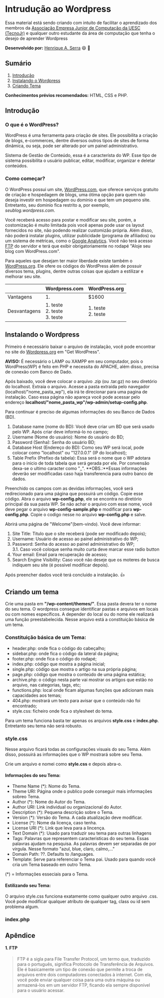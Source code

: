 # Intrudução ao Wordpress

Essa material está sendo criando com intuito de facilitar o aprendizado dos membros da [Associação Empresa Junior de Computação da UESC (TecnoJr)](https://www.tecnojr.com.br/) e qualquer outro estudante da área de computação que tenha o desejo de aprender Wordpress

**Desenvolvido por:**
[Henrique A. Serra](https://github.com/SerraZ3/) :smile: :metal:

## Sumário

1. [Introdução](#introdução)
2. [Instalando o Wordpress](#instalando-o-wordpress)
3. [Criando Tema](#criando-um-tema)

**Conhecimentos prévios recomendados:** HTML, CSS e PHP.

## Introdução

### O que é o WordPress?

WordPress é uma ferramenta para criação de sites. Ele possibilita a criação de blogs, e-commerces, dentre diversos outros tipos de sites de forma dinâmica, ou seja, pode ser alterado por um painel administrativo.

Sistema de Gestão de Conteúdo, essa é a característa do WP. Esse tipo de sistema possibilita o usuário publicar, editar, modificar, organizar e deletar conteúdos.

### Como começar?

O WordPress possui um site, [WordPress.com](https://wordpress.com/), que oferece serviços gratuito de criação e hospedagem de blogs, uma ótima opção para quem não deseja investir em hospedagem ou dominio e que tem um pequeno site. Entretanto, seu dominio fica restrito a, por exemplo, *seublog.wordpress.com*. 

Você receberá acesso para postar e modificar seu site, porém, a costomização é muito limitada pois você apenas pode usar os layout fornecidos no site, não podendo realizar customizão própria. Além disso, não poderá instalar plugins, utilizar publicidade (programa de afiliados) ou um sistema de métricas, como o [Google Analytics](https://analytics.google.com/analytics/web/provision/?authuser=0#provision/SignUp/). Você não terá acesso [FTP](#1-ftp) do servidor e terá que exibir obrigatoriamente no rodapé "Aloje seu blog com WordPress.com". 



Para aqueles que desejam ter maior liberdade existe também o [WordPress.org](https://wordpress.org/). Ele ofere os códigos do WordPress além de possuir diversos tema, plugins, dentre outras coisas que ajudam a estilizar e melhorar seu site. 


|              | Wordpress.com | <center>WordPress.org</center>|
|------------|-------------------------|-------------------------| 
|   Vantagens  | 1.     |         $1600        | 
| Desvantagens | 1. teste <br> 2. teste <br> 3. teste |  1. teste <br> 2. teste |

## Instalando o Wordpress

Primeiro é necessário baixar o arquivo de instalação, você pode encontrar no site 	do [Wordpress.org](https://wordpress.org/) em "Get WordPress".

**AVISO:** É necessário o LAMP ou XAMPP em seu computador, pois o WordPress(WP) é feito em PHP e necessita do APACHE, além disso, precisa de conexão com Banco de Dado.

Após baixado, você deve colocar o arquivo .zip (ou .tar.gz) no seu diretório do localhost. Extraia o arquivo. Acesse a pasta extraida pelo navegador (localhost/"nome_pasta_wp"), ela irá te direcionar para uma pagina de instalação. Caso essa página não apareça você pode acessar pelo endereço **localhost/"nome_pasta_wp"/wp-admin/setup-config.php**.

Para continuar é preciso de algumas informações do seu Banco de Dados (BD).
1. Database name (nome do BD): Você deve criar um BD que será usado pelo WP. Após criar deve informá-lo no campo;
2. Username (Nome do usuário): Nome do usuário do BD;
3. Password (Senha): Senha do usuário BD;
4. Database Host (Endereço do BD): Como seu WP será local, pode colocar como "localhost" ou "127.0.0.1" (IP do localhost);
5. Table Prefix (Prefixo da tabela): Essa será o nome que o WP adotara para o inicio de toda tabela que será gerada por ele. Por convensão dexa-se o ultimo caracter como "_".
**OBS.:**Essas informações deverão ser modificadas caso haja transferencia para outro banco de dados.

Preenchido os campos com as devidas informações, você será redirecionado para uma página que possuirá um código. Copie esse código. Abra o arquivo **wp-config.php**, ele se encontra no diretório principal da sua pasta WP. Se não achar o arquivo com esse nome, você deve pegar o arquivo **wp-config-sample.php** e modificar para **wp-config.php**. Copie o codigo nesse no arquivo **wp-config.php** e salve.

Abrirá uma página de "Welcome"(bem-vindo). Você deve informar:
1. Site Title: Titulo que o site receberá (pode ser modificado depois);
2. Username: Usuário de acesso ao painel administrativo do WP;
3. Password: Senha do acesso ao painel administrativo do WP;<br>
3.1. Caso você coloque senha muito curta deve marcar esse radio button
4. Your email: Email para recuperação de acesso;
5. Search Engine Visibility: Caso você não deseje que os moteres de busca indiquem seu site (é possivel modificar depois).

Após preencher dados você terá concluido a instalação. :thumbsup:


## Criando um tema

Crie uma pasta em **"/wp-content/themes/"**. Essa pasta devera ter o nome do seu tema. O wordpress consegue identificar pastas e arquivos em locais ou com nomes específicos. A depender do local ou do nome ele realizará uma função preestabelecida. Nesse arquivo está a constituição básica de um tema.

### Constituição básica de um Tema:

* header.php: onde fica o código do cabeçalho;
* sidebar.php: onde fica o código da lateral da página;
* footer.php: onde fica o código do rodapé;
* index.php: código que mostra a página inicial;
* single.php: código que mostra o artigo na sua própria página;
* page.php: código que mostra o conteúdo de uma página estática;
* archive.php: o código nesta parte vai mostrar os artigos que estão no arquivo, nas categorias, tags, etc;
* functions.php: local onde ficam algumas funções que adicionam mais capacidades aos temas;
* 404.php: mostrará um texto para avisar que o conteúdo não foi encontrado;
* style.css: ficheiro onde fica o stylesheet do tema.

Para um tema funciona basta ter apenas os arquivos **style.css** e **index.php**. Entretanto seu tema não será robusto.

### style.css

Nesse arquivo ficará todas as configurações visuais do seu Tema. Além disso, possuirá as informações que o WP mostrará sobre seu Tema.

Crie um arquivo e nomei como **style.css** e depois abra-o.

#### Informações do seu Tema:

* Theme Name (\*): Nome do Tema.
* Theme URI: Página onde o publico pode conseguir mais informações sobreo Tema.
* Author (\*): Nome do Autor do Tema.
* Author URI: Link individual ou organizacional do Autor.
* Description (\*): Pequena descrição sobre o Tema.
* Version (\*): Versão do Tema. A cada atualização deve modificar.
* License (\*): Nome da licença, caso tenha.
* License URI (\*): Link que leva para a lincença.
* Text Domain (\*): Usado para traduzir seu tema para outras linhagens
* Tags: Palavras que representem caracteristicas do seu tema. Essas palavras ajudam na pesquisa. As palavras devem ser separadas de por virgula. Nesse formato "azul, blue, claro, calmo,..."
* Domain Path: ??. Defaults to /languages.
* Template: Serve para referenciar o Tema pai. Usado para quando você cria um Tema baseado em outro Tema. 

(\*) = Informações esseciais para o Tema.


#### Estilizando seu Tema:

O arquivo style.css funciona exatamente como qualquer outro arquivo .css. Você pode modificar qualquer atributo de qualquer tag, class ou id sem problema algum.

### index.php


## Apêndice

#### 1. FTP

> FTP é a sigla para File Transfer Protocol, um termo que, traduzido para o português, significa Protocolo de Transferência de Arquivos.
> Ele é basicamente um tipo de conexão que permite a troca de arquivos entre dois computadores conectados à internet. Com ela, você pode enviar qualquer coisa para uma outra máquina ou armazená-los em um servidor FTP, ficando ela sempre disponível para o usuário acessar.  

 